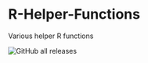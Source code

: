 # R-Helper-Functions
Various helper R functions

![GitHub all releases](https://img.shields.io/github/downloads/Darakah/R-Helper-Functions/total)

